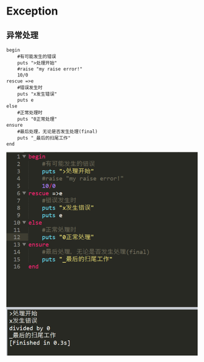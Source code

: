 # Exception

## 异常处理

```text
begin
	#有可能发生的错误
	puts ">处理开始"
	#raise "my raise error!"
	10/0
rescue =>e
	#错误发生时
	puts "x发生错误"
	puts e
else 
	#正常处理时
	puts "0正常处理"
ensure
	#最后处理，无论是否发生处理(final)
	puts "_最后的扫尾工作"
end
```

![](../.gitbook/assets/image%20%2834%29.png)


